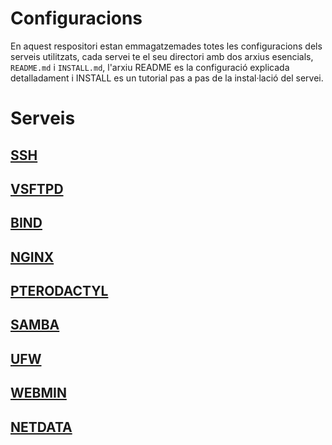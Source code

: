 # Configuracions
En aquest respositori estan emmagatzemades totes les configuracions dels serveis utilitzats, cada servei te el seu directori amb dos arxius esencials, `README.md` i `INSTALL.md`, l'arxiu README es la configuració explicada detalladament i INSTALL es un tutorial pas a pas de la instal·lació del servei.

# Serveis
## [SSH](https://github.com/Proyecto-Sintesi/configs/tree/main/home/alex/.ssh)
## [VSFTPD](https://github.com/Proyecto-Sintesi/configs/tree/main/etc/vsftpd)
## [BIND](https://github.com/Proyecto-Sintesi/configs/tree/main/etc/bind)
## [NGINX](https://github.com/Proyecto-Sintesi/configs/tree/main/etc/nginx/sites-enabled)
## [PTERODACTYL](https://github.com/Proyecto-Sintesi/configs/tree/main/etc/pterodactyl)
## [SAMBA](https://github.com/Proyecto-Sintesi/configs/tree/main/etc/samba)
## [UFW](https://github.com/Proyecto-Sintesi/configs/tree/main/etc/ufw)
## [WEBMIN](https://github.com/Proyecto-Sintesi/configs/tree/main/etc/webmin)
## [NETDATA](https://github.com/Proyecto-Sintesi/configs/tree/main/etc/netdata)
